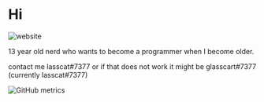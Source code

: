 # Hi
![website](https://img.shields.io/badge/my%20cool%20website%3A-https%3A%2F%2Fwww.lasscat.xyz-red)

13 year old nerd who wants to become a programmer when I become older.

contact me lasscat#7377 or if that does not work it might be glasscart#7377 (currently lasscat#7377)

![GitHub metrics](https://metrics.lecoq.io/lasscat)
